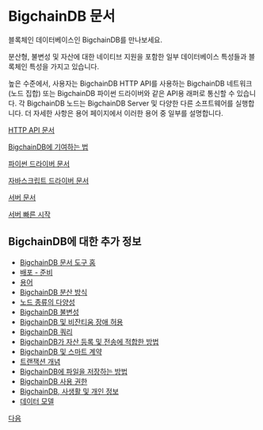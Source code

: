 <!---
Copyright BigchainDB GmbH and BigchainDB contributors
SPDX-License-Identifier: (Apache-2.0 AND CC-BY-4.0)
Code is Apache-2.0 and docs are CC-BY-4.0
--->

# BigchainDB 문서

블록체인 데이터베이스인 BigchainDB를 만나보세요.

분산형, 불변성 및 자산에 대한 네이티브 지원을 포함한 일부 데이터베이스 특성들과 블록체인 특성을 가지고 있습니다.

높은 수준에서, 사용자는 BigchainDB HTTP API를 사용하는 BigchainDB 네트워크(노드 집합) 또는 BigchainDB 파이썬 드라이버와 같은 API용 래퍼로 통신할 수 있습니다. 각 BigchainDB 노드는 BigchainDB Server 및 다양한 다른 소프트웨어를 실행합니다. 더 자세한 사항은 용어 페이지에서 이러한 용어 중 일부를 설명합니다.

[
HTTP API 문서](http://bigchaindb.com/http-api)

[BigchainDB에 기여하는 법](http://docs.bigchaindb.com/projects/contributing/en/latest/index.html)

[파이썬 드라이버 문서](http://docs.bigchaindb.com/projects/py-driver/en/latest/index.html)

[자바스크립트 드라이버 문서](https://docs.bigchaindb.com/projects/js-driver/en/latest/index.html)

[서버 문서](http://docs.bigchaindb.com/projects/server/en/latest/index.html)

[서버 빠른 시작](http://docs.bigchaindb.com/projects/server/en/latest/quickstart.html)

## BigchainDB에 대한 추가 정보

- [BigchainDB 문서 도구 홈](https://docs.bigchaindb.com/en/latest/index.html#)
- [배포 - 준비](https://docs.bigchaindb.com/en/latest/production-ready.html)
- [용어](https://docs.bigchaindb.com/en/latest/terminology.html)
- [BigchainDB 분산 방식](https://docs.bigchaindb.com/en/latest/decentralized.html)
- [노드 종류의 다양성](https://docs.bigchaindb.com/en/latest/diversity.html)
- [BigchainDB 불변성](https://docs.bigchaindb.com/en/latest/immutable.html)
- [BigchainDB 및 비잔티움 장애 허용](https://docs.bigchaindb.com/en/latest/bft.html)
- [BigchainDB 쿼리](https://docs.bigchaindb.com/en/latest/query.html)
- [BigchainDB가 자산 등록 및 전송에 적합한 방법](https://docs.bigchaindb.com/en/latest/assets.html)
- [BigchainDB 및 스마트 계약](https://docs.bigchaindb.com/en/latest/smart-contracts.html)
- [트랜잭션 개념](https://docs.bigchaindb.com/en/latest/transaction-concepts.html)
- [BigchainDB에 파일을 저장하는 방법](https://docs.bigchaindb.com/en/latest/store-files.html)
- [BigchainDB 사용 권한](https://docs.bigchaindb.com/en/latest/permissions.html)
- [BigchainDB, 사생활 및 개인 정보](https://docs.bigchaindb.com/en/latest/private-data.html)
- [데이터 모델](https://docs.bigchaindb.com/projects/server/en/latest/data-models/index.html)

[다음](bigchaindb/docs/root/source/production-ready_kor.md)